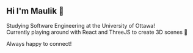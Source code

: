 ## Hi I'm Maulik 👋

Studying Software Engineering at the University of Ottawa! <br>
Currently playing around with React and ThreeJS to create 3D scenes 🧗 

Always happy to connect!

<!--
**mshah87/mshah87** is a ✨ _special_ ✨ repository because its `README.md` (this file) appears on your GitHub profile. -->
